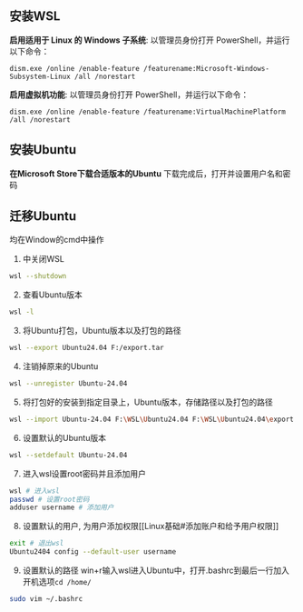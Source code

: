 ## 安装WSL
**启用适用于 Linux 的 Windows 子系统**:
以管理员身份打开 PowerShell，并运行以下命令：
```
dism.exe /online /enable-feature /featurename:Microsoft-Windows-Subsystem-Linux /all /norestart
```
**启用虚拟机功能**:
以管理员身份打开 PowerShell，并运行以下命令：
```
dism.exe /online /enable-feature /featurename:VirtualMachinePlatform /all /norestart
```

## 安装Ubuntu
**在Microsoft Store下载合适版本的Ubuntu**
下载完成后，打开并设置用户名和密码

## 迁移Ubuntu
均在Window的cmd中操作
1. 中关闭WSL
```bash
wsl --shutdown
```
2. 查看Ubuntu版本
```bash
wsl -l
```
3. 将Ubuntu打包，Ubuntu版本以及打包的路径
```bash
wsl --export Ubuntu24.04 F:/export.tar
```
4. 注销掉原来的Ubuntu
```bash
wsl --unregister Ubuntu-24.04
```
5. 将打包好的安装到指定目录上，Ubuntu版本，存储路径以及打包的路径
```bash
wsl --import Ubuntu-24.04 F:\WSL\Ubuntu24.04 F:\WSL\Ubuntu24.04\export.tar --version 2
```
6. 设置默认的Ubuntu版本
```bash
wsl --setdefault Ubuntu-24.04
```
7. 进入wsl设置root密码并且添加用户
```bash
wsl # 进入wsl
passwd # 设置root密码
adduser username # 添加用户
```
8. 设置默认的用户, 为用户添加权限[[Linux基础#添加账户和给予用户权限]]
```bash
exit # 退出wsl
Ubuntu2404 config --default-user username
```
9. 设置默认的路径
win+r输入wsl进入Ubuntu中，打开.bashrc到最后一行加入开机选项`cd /home/`
```bash
sudo vim ~/.bashrc
```